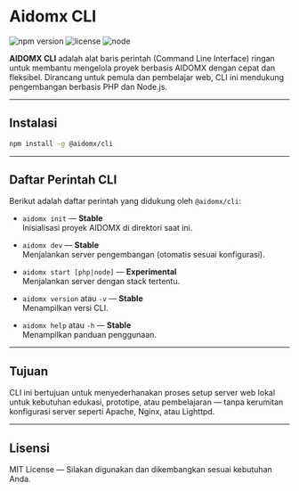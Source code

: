 # Aidomx CLI

![npm version](https://img.shields.io/npm/v/@aidomx/cli?label=%40aidomx%2Fcli)
![license](https://img.shields.io/npm/l/@aidomx/cli)
![node](https://img.shields.io/node/v/@aidomx/cli)

**AIDOMX CLI** adalah alat baris perintah (Command Line Interface) ringan untuk membantu mengelola proyek berbasis AIDOMX dengan cepat dan fleksibel. Dirancang untuk pemula dan pembelajar web, CLI ini mendukung pengembangan berbasis PHP dan Node.js.

---

## Instalasi

```bash
npm install -g @aidomx/cli
```

---

## Daftar Perintah CLI

Berikut adalah daftar perintah yang didukung oleh `@aidomx/cli`:

- `aidomx init` — **Stable**  
  Inisialisasi proyek AIDOMX di direktori saat ini.

- `aidomx dev` — **Stable**  
  Menjalankan server pengembangan (otomatis sesuai konfigurasi).

- `aidomx start [php|node]` — **Experimental**  
  Menjalankan server dengan stack tertentu.

- `aidomx version` atau `-v` — **Stable**  
  Menampilkan versi CLI.

- `aidomx help` atau `-h` — **Stable**  
  Menampilkan panduan penggunaan.

---

## Tujuan

CLI ini bertujuan untuk menyederhanakan proses setup server web lokal untuk kebutuhan edukasi, prototipe, atau pembelajaran — tanpa kerumitan konfigurasi server seperti Apache, Nginx, atau Lighttpd.

---

## Lisensi

MIT License — Silakan digunakan dan dikembangkan sesuai kebutuhan Anda.

